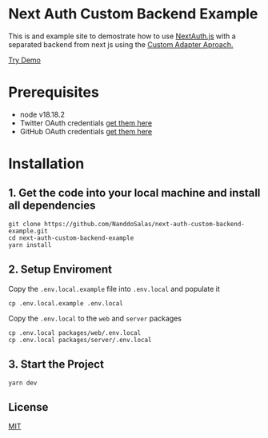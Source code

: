 # Next Auth Custom Backend Example

This is and example site to demostrate how to use [NextAuth.js](https://next-auth.js.org) with a separated backend from next js using the [Custom Adapter Aproach.](https://next-auth.js.org)

[Try Demo](https://next-auth-custom-backend.vercel.app)

# Prerequisites

* node v18.18.2
* Twitter OAuth credentials [get them here](https://developer.twitter.com/en/apps)
* GitHub OAuth credentials [get them here](https://github.com/settings/apps)

# Installation

## 1. Get the code into your local machine and install all dependencies

```
git clone https://github.com/NanddoSalas/next-auth-custom-backend-example.git
cd next-auth-custom-backend-example
yarn install
```

## 2. Setup Enviroment

Copy the `.env.local.example` file into `.env.local` and populate it

```
cp .env.local.example .env.local
```

Copy the `.env.local` to the `web` and `server` packages

```
cp .env.local packages/web/.env.local
cp .env.local packages/server/.env.local
```

## 3. Start the Project

```
yarn dev
```

## License

[MIT](https://choosealicense.com/licenses/mit/)
